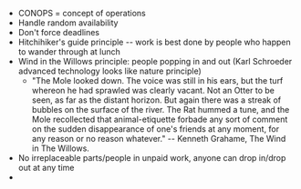 - CONOPS = concept of operations
- Handle random availability
- Don't force deadlines
- Hitchihiker's guide principle -- work is best done by people who happen to wander through at lunch
- Wind in the Willows principle: people popping in and out (Karl Schroeder advanced technology looks like nature principle)
    - "The Mole looked down. The voice was still in his ears, but the turf whereon he had sprawled was clearly vacant. Not an Otter to be seen, as far as the distant horizon. But again there was a streak of bubbles on the surface of the river. The Rat hummed a tune, and the Mole recollected that animal-etiquette forbade any sort of comment on the sudden disappearance of one's friends at any moment, for any reason or no reason whatever." -- Kenneth Grahame, The Wind in The Willows.
- No irreplaceable parts/people in unpaid work, anyone can drop in/drop out at any time
- 
